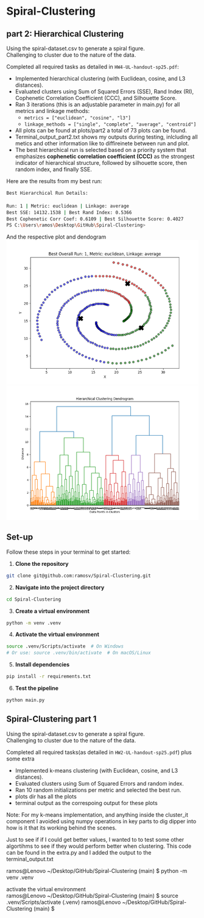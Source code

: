 # Spiral-Clustering 

## part 2: Hierarchical Clustering
Using the spiral-dataset.csv to generate a spiral figure.  
Challenging to cluster due to the nature of the data.

Completed all required tasks as detailed in `HW4-UL-handout-sp25.pdf`:
- Implemented hierarchical clustering (with Euclidean, cosine, and L3 distances).  
- Evaluated clusters using Sum of Squared Errors (SSE), Rand Index (RI), Cophenetic Correlation Coefficient (CCC), and Silhouette Score.  
- Ran 3 iterations (this is an adjustable parameter in main.py) for all metrics and linkage methods:
    - `metrics = ["euclidean", "cosine", "l3"]`
    - `linkage_methods = ["single", "complete", "average", "centroid"]`
- All plots can be found at plots/part2 a total of 73 plots can be found.
- Terminal_output_part2.txt shows my outputs during testing, inlcluding all metics and other information like to diffireinete between run and plot.
- The best hierarchical run is selected based on a priority system that emphasizes **cophenetic correlation coefficient (CCC)** as the strongest indicator of hierarchical structure, followed by silhouette score, then random index, and finally SSE.

Here are the results from my best run:
```bash
Best Hierarchical Run Details:

Run: 1 | Metric: euclidean | Linkage: average
Best SSE: 14132.1538 | Best Rand Index: 0.5366
Best Cophenetic Corr Coef: 0.6109 | Best Silhouette Score: 0.4027
PS C:\Users\ramos\Desktop\GitHub\Spiral-Clustering> 
```
And the respective plot and dendogram
![BestPlotGraph](./plots/part2/best_hierarchical_1_euclidean_average.png)
![Dendogram](./plots/part2/dendrogram_1_euclidean_average.png)


## Set-up

Follow these steps in your terminal to get started:

1. **Clone the repository**
```bash
git clone git@github.com:ramosv/Spiral-Clustering.git
```

2. **Navigate into the project directory**
```bash
cd Spiral-Clustering
```

3. **Create a virtual environment**
```bash
python -m venv .venv
```

4. **Activate the virtual environment**
```bash
source .venv/Scripts/activate  # On Windows
# Or use: source .venv/bin/activate  # On macOS/Linux
```

5. **Install dependencies**
```bash
pip install -r requirements.txt
```

6. **Test the pipeline**
```bash
python main.py
```


## Spiral-Clustering part 1
Using the spiral-dataset.csv to generate a spiral figure.  
Challenging to cluster due to the nature of the data.

Completed all required tasks(as detailed in `HW2-UL-handout-sp25.pdf`) plus some extra
- Implemented k-means clustering (with Euclidean, cosine, and L3 distances).  
- Evaluated clusters using Sum of Squared Errors and random index.  
- Ran 10 random initializations per metric and selected the best run.  
- plots dir has all the plots
- terminal output as the correspoing output for these plots

Note: For my k-means implementation, and anything inside the cluster_it component I avoided using numpy operations in key parts to dig dipper into how is it that its working behind the scenes.

Just to see if if I could get better values, I wanted to to test some other algortihms to see if they would perform better when clustering. This code can be found in the extra.py and I added the output to the terminal_output.txt

ramos@Lenovo ~/Desktop/GitHub/Spiral-Clustering (main)
$ python -m venv .venv

activate the virtual environment  
ramos@Lenovo ~/Desktop/GitHub/Spiral-Clustering (main)
$ source .venv/Scripts/activate
(.venv)
ramos@Lenovo ~/Desktop/GitHub/Spiral-Clustering (main)
$
